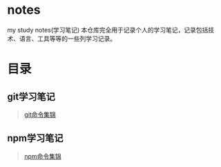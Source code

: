 # notes
my study notes(学习笔记)
本仓库完全用于记录个人的学习笔记，记录包括技术、语言、工具等等的一些列学习记录。
# 目录
## git学习笔记
>[git命令集锦](https://github.com/LQ55/notes/blob/master/git%E5%AD%A6%E4%B9%A0%E7%AC%94%E8%AE%B0/git%E4%BD%BF%E7%94%A8%E5%91%BD%E4%BB%A4%E9%9B%86%E9%94%A6.md)
## npm学习笔记
>[npm命令集锦](https://github.com/LQ55/notes/blob/master/npm%E5%AD%A6%E4%B9%A0%E7%AC%94%E8%AE%B0/npm%E5%91%BD%E4%BB%A4%E9%9B%86%E9%94%A6.md)
